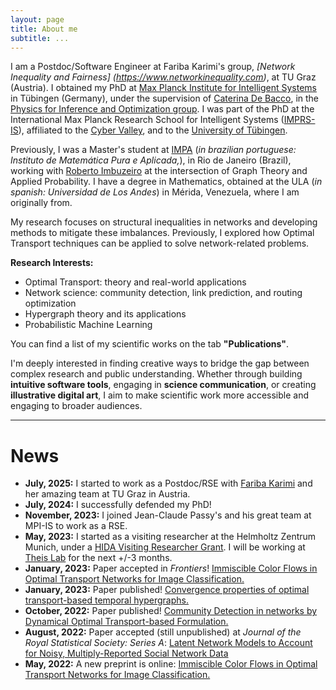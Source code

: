 ```yaml
---
layout: page
title: About me
subtitle: ...
---
```


I am a Postdoc/Software Engineer at Fariba Karimi's group, _[Network Inequality and Fairness]
(https://www.networkinequality.com)_, at TU Graz (Austria). I obtained my PhD at [Max Planck Institute for Intelligent Systems](https://is.mpg.de/)
in Tübingen (Germany), under the supervision of [Caterina De Bacco](https://www.cdebacco.com/), in the [Physics for Inference and Optimization group](https://pio.is.mpg.de/person/cdebacco). 
I was part of the PhD at the International Max Planck Research School for Intelligent Systems ([IMPRS-IS](https://imprs.is.mpg.de/)), affiliated to the [Cyber Valley](https://cyber-valley.de/), and to the [University of Tübingen](https://uni-tuebingen.de/).

Previously, I was a Master's student at [IMPA](https://impa.br/) (_in brazilian portuguese: Instituto de Matemática Pura e Aplicada,_), in Rio de Janeiro (Brazil), working with [Roberto Imbuzeiro](https://scholar.google.com/citations?hl=es&user=E5NCCUEAAAAJ&view_op=list_works&sortby=pubdate) at the intersection of Graph Theory and Applied Probability. I have a degree in Mathematics, obtained at the ULA (_in spanish: Universidad de Los Andes_) in Mérida, Venezuela, where I am originally from.

My research focuses on structural inequalities in networks and developing methods to mitigate these imbalances. Previously, I explored how Optimal Transport techniques can be applied to solve network-related problems.

**Research Interests:**

* Optimal Transport: theory and real-world applications
* Network science: community detection, link prediction, and routing optimization
* Hypergraph theory and its applications
* Probabilistic Machine Learning

You can find a list of my scientific works on the tab **"Publications"**.   

I'm deeply interested in finding creative ways to bridge the gap between complex research and public understanding. Whether through building **intuitive software tools**, engaging in **science communication**, or creating **illustrative digital art**, I aim to make scientific work more accessible and engaging to broader audiences.

___

# News
- **July, 2025:** I started to work as a Postdoc/RSE with [Fariba Karimi](https://www.networkinequality.com) and her amazing team at TU Graz in Austria.
- **July, 2024:** I successfully defended my PhD! 
- **November, 2023:** I joined Jean-Claude Passy's and his great team at MPI-IS to work as a RSE.
- **May, 2023:** I started as a visiting researcher at the Helmholtz Zentrum Munich, under a [HIDA Visiting Researcher Grant](https://www.helmholtz-hida.de/en/new-horizons/hida-visiting-program/). I will be working at [Theis Lab](https://www.helmholtz-munich.de/en/icb/research-groups/theis-lab) for the next +/-3 months.
- **January, 2023:** Paper accepted in _Frontiers_! [Immiscible Color Flows in Optimal Transport Networks for Image Classification.](https://aleable.github.io/publication/996_lonardi2022immiscible)
- **January, 2023:** Paper published! [Convergence properties of optimal transport-based temporal hypergraphs.](https://appliednetsci.springeropen.com/articles/10.1007/s41109-022-00529-0) 
- **October, 2022:** Paper published! [Community Detection in networks by Dynamical Optimal Transport-based Formulation.](https://www.nature.com/articles/s41598-022-20986-y)
- **August, 2022:** Paper accepted (still unpublished) at _Journal of the Royal Statistical Society: Series A_: [Latent Network Models to Account for Noisy, Multiply-Reported Social Network Data](https://arxiv.org/pdf/2112.11396.pdf)
- **May, 2022:** A new preprint is online: [Immiscible Color Flows in Optimal Transport Networks for Image Classification.](https://aleable.github.io/publication/996_lonardi2022immiscible)


